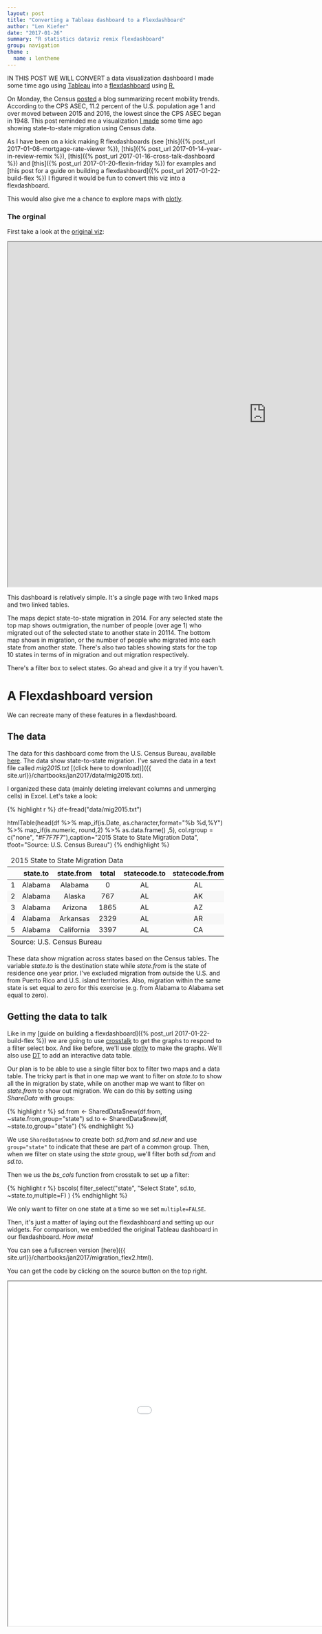 ```yaml
---
layout: post
title: "Converting a Tableau dashboard to a Flexdashboard"
author: "Len Kiefer"
date: "2017-01-26"
summary: "R statistics dataviz remix flexdashboard"
group: navigation
theme :
  name : lentheme
---
```


IN THIS POST WE WILL CONVERT a data visualization dashboard I made some time ago using [Tableau](https://www.tableau.com) into a [flexdashboard](http://rmarkdown.rstudio.com/flexdashboard/index.html) using [R.](https://www.r-project.org/)

On Monday, the Census [posted](http://www.census.gov/newsroom/blogs/random-samplings/2017/01/mover-rate.html) a blog summarizing recent mobility trends. According to the CPS ASEC, 11.2 percent of the U.S. population age 1 and over moved between 2015 and 2016, the lowest since the CPS ASEC began in 1948. This post reminded me a visualization [I made](https://public.tableau.com/profile/leonard.kiefer#!/vizhome/State-to-statemigrationin2014/Mobilitygraphic) some time ago showing state-to-state migration using Census data.

As I have been on a kick making R flexdashboards (see [this]({% post_url 2017-01-08-mortgage-rate-viewer %}), [this]({% post_url 2017-01-14-year-in-review-remix %}), [this]({% post_url 2017-01-16-cross-talk-dashboard %}) and [this]({% post_url 2017-01-20-flexin-friday %}) for examples and [this post for a guide on building a flexdashboard]({% post_url 2017-01-22-build-flex %}) I figured it would be fun to convert this viz into a flexdashboard.

This would also give me a chance to explore maps with [plotly](https://plot.ly/r/).

### The orginal

First take a look at the [original viz](https://public.tableau.com/views/State-to-statemigrationin2014/Mobilitygraphic?:embed=y&:display_count=yes):

<iframe src="https://public.tableau.com/views/State-to-statemigrationin2014/Mobilitygraphic?:embed=y&:display_count=yes" height="800" width="1200"></iframe>

This dashboard is relatively simple. It's a single page with two linked maps and two linked tables.

The maps depict state-to-state migration in 2014.  For any selected state the top map shows outmigration, the number of people (over age 1) who migrated out of the selected state to another state in 20114. The bottom map shows in migration, or the number of people who migrated into each state from another state. There's also two tables showing stats for the top 10 states in terms of in migration and out migration respectively.

There's a filter box to select states.  Go ahead and give it a try if you haven't.

# A Flexdashboard version

We can recreate many of these features in a flexdashboard.

## The data

The data for this dashboard come from the U.S. Census Bureau, available [here](http://www.census.gov/data/tables/time-series/demo/geographic-mobility/state-to-state-migration.html). The data show state-to-state migration.  I've saved the data in a text file called *mig2015.txt* [(click here to download)]({{ site.url}}/chartbooks/jan2017/data/mig2015.txt).

I organized these data (mainly deleting irrelevant columns and unmerging cells) in Excel.  Let's take a look:


{% highlight r %}
df<-fread("data/mig2015.txt")

htmlTable(head(df %>% map_if(is.Date, as.character,format="%b %d,%Y") %>% map_if(is.numeric, round,2) %>% as.data.frame() ,5), col.rgroup = c("none", "#F7F7F7"),caption="2015 State to State Migration Data",
          tfoot="Source: U.S. Census Bureau")
{% endhighlight %}

<table class='gmisc_table' style='border-collapse: collapse; margin-top: 1em; margin-bottom: 1em;' >
<thead>
<tr><td colspan='6' style='text-align: left;'>
2015 State to State Migration Data</td></tr>
<tr>
<th style='border-bottom: 1px solid grey; border-top: 2px solid grey;'> </th>
<th style='border-bottom: 1px solid grey; border-top: 2px solid grey; text-align: center;'>state.to</th>
<th style='border-bottom: 1px solid grey; border-top: 2px solid grey; text-align: center;'>state.from</th>
<th style='border-bottom: 1px solid grey; border-top: 2px solid grey; text-align: center;'>total</th>
<th style='border-bottom: 1px solid grey; border-top: 2px solid grey; text-align: center;'>statecode.to</th>
<th style='border-bottom: 1px solid grey; border-top: 2px solid grey; text-align: center;'>statecode.from</th>
</tr>
</thead>
<tbody>
<tr>
<td style='text-align: left;'>1</td>
<td style='text-align: center;'>Alabama</td>
<td style='text-align: center;'>Alabama</td>
<td style='text-align: center;'>0</td>
<td style='text-align: center;'>AL</td>
<td style='text-align: center;'>AL</td>
</tr>
<tr style='background-color: #f7f7f7;'>
<td style='background-color: #f7f7f7; text-align: left;'>2</td>
<td style='background-color: #f7f7f7; text-align: center;'>Alabama</td>
<td style='background-color: #f7f7f7; text-align: center;'>Alaska</td>
<td style='background-color: #f7f7f7; text-align: center;'>767</td>
<td style='background-color: #f7f7f7; text-align: center;'>AL</td>
<td style='background-color: #f7f7f7; text-align: center;'>AK</td>
</tr>
<tr>
<td style='text-align: left;'>3</td>
<td style='text-align: center;'>Alabama</td>
<td style='text-align: center;'>Arizona</td>
<td style='text-align: center;'>1865</td>
<td style='text-align: center;'>AL</td>
<td style='text-align: center;'>AZ</td>
</tr>
<tr style='background-color: #f7f7f7;'>
<td style='background-color: #f7f7f7; text-align: left;'>4</td>
<td style='background-color: #f7f7f7; text-align: center;'>Alabama</td>
<td style='background-color: #f7f7f7; text-align: center;'>Arkansas</td>
<td style='background-color: #f7f7f7; text-align: center;'>2329</td>
<td style='background-color: #f7f7f7; text-align: center;'>AL</td>
<td style='background-color: #f7f7f7; text-align: center;'>AR</td>
</tr>
<tr>
<td style='border-bottom: 2px solid grey; text-align: left;'>5</td>
<td style='border-bottom: 2px solid grey; text-align: center;'>Alabama</td>
<td style='border-bottom: 2px solid grey; text-align: center;'>California</td>
<td style='border-bottom: 2px solid grey; text-align: center;'>3397</td>
<td style='border-bottom: 2px solid grey; text-align: center;'>AL</td>
<td style='border-bottom: 2px solid grey; text-align: center;'>CA</td>
</tr>
</tbody>
<tfoot><tr><td colspan='6'>
Source: U.S. Census Bureau</td></tr></tfoot>
</table>

These data show migration across states based on the Census tables.  The variable *state.to* is the destination state while *state.from* is the state of residence one year prior. I've excluded migration from outside the U.S. and from Puerto Rico and U.S. island territories. Also, migration within the same state is set equal to zero for this exercise (e.g. from Alabama to Alabama set equal to zero).

## Getting the data to talk

Like in my [guide on building a flexdashboard]({% post_url 2017-01-22-build-flex %}) we are going to use [crosstalk](https://github.com/rstudio/crosstalk) to get the graphs to respond to a filter select box.  And like before, we'll use [plotly](https://plot.ly/r/) to make the graphs.  We'll also use [DT](https://rstudio.github.io/DT/) to add an interactive data table.

Our plan is to be able to use a single filter box to filter two maps and a data table. The tricky part is that in one map we want to filter on *state.to* to show all the in migration by state, while on another map we want to filter on *state.from* to show out migration. We can do this by setting using *ShareData* with groups:


{% highlight r %}
sd.from <- SharedData$new(df.from, ~state.from,group="state")
sd.to <- SharedData$new(df, ~state.to,group="state")
{% endhighlight %}

We use `SharedData$new` to create both *sd.from* and *sd.new* and use `group="state"` to indicate that these are part of a common group.  Then, when we filter on state using the *state* group, we'll filter both *sd.from* and *sd.to*.

Then we us the *bs_cols* function from crosstalk to set up a filter:


{% highlight r %}
bscols(
  filter_select("state", "Select State", sd.to, ~state.to,multiple=F)
)
{% endhighlight %}

We only want to filter on one state at a time so we set `multiple=FALSE`.

Then, it's just a matter of laying out the flexdashboard and setting up our widgets.  For comparison, we embedded the original Tableau dashboard in our flexdashboard. *How meta!*

You can see a fullscreen version [here]({{ site.url}}/chartbooks/jan2017/migration_flex2.html). 

You can get the code by clicking on the source button on the top right.

<iframe src="{{ site.url}}/chartbooks/jan2017/migration_flex2.html" height="800" width="1200"></iframe>
